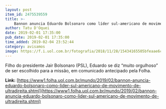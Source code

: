 ```yaml
---
layout: post
item_id: 2475539559
title: >-
    Bannon anuncia Eduardo Bolsonaro como líder sul-americano de movimento de direita populista
author: Tatu D'Oquei
date: 2019-02-01 17:35:00
pub_date: 2019-02-01 17:35:00
time_added: 2019-02-04 23:52:44
category: avisamos
image: https://f.i.uol.com.br/fotografia/2018/11/28/15434165505bfeaae6ca18c_1543416550_3x2_xl.jpg
---
```


Filho do presidente Jair Bolsonaro (PSL), Eduardo se diz “muito orgulhoso” de ser escolhido para a missão, em comunicado antecipado pela Folha.

**Link:** [https://www1.folha.uol.com.br/mundo/2019/02/bannon-anuncia-eduardo-bolsonaro-como-lider-sul-americano-de-movimento-de-ultradireita.shtml](https://www1.folha.uol.com.br/mundo/2019/02/bannon-anuncia-eduardo-bolsonaro-como-lider-sul-americano-de-movimento-de-ultradireita.shtml)

